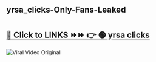 
 ## yrsa_clicks-Only-Fans-Leaked

# <h2><a href="https://clipsfans.com/yrsa_clicks&ref=git">🔗 Click to LINKS ⏩⏩ 👉 🟢 yrsa clicks </a></h2>

<a href="https://clipsfans.com/yrsa_clicks&ref=git" rel="nofollow" data-target="animated-image.originalLink"><img src="https://i.ibb.co.com/xMMVF88/686577567.gif" alt="Viral Video Original" style="max-width: 100%; display: inline-block;" data-target="animated-image.originalImage"></a>
